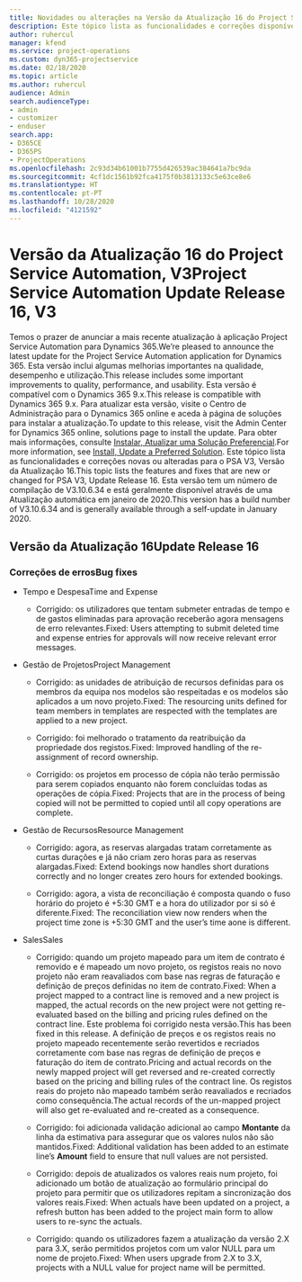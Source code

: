 ```yaml
---
title: Novidades ou alterações na Versão da Atualização 16 do Project Service Automation, V3
description: Este tópico lista as funcionalidades e correções disponíveis no Project Service Automation V3, Versão da Atualização 16, V3.
author: ruhercul
manager: kfend
ms.service: project-operations
ms.custom: dyn365-projectservice
ms.date: 02/18/2020
ms.topic: article
ms.author: ruhercul
audience: Admin
search.audienceType:
- admin
- customizer
- enduser
search.app:
- D365CE
- D365PS
- ProjectOperations
ms.openlocfilehash: 2c93d34b61001b7755d426539ac384641a7bc9da
ms.sourcegitcommit: 4cf1dc1561b92fca4175f0b3813133c5e63ce8e6
ms.translationtype: HT
ms.contentlocale: pt-PT
ms.lasthandoff: 10/28/2020
ms.locfileid: "4121592"
---
```

# <a name="project-service-automation-update-release-16-v3"></a><span data-ttu-id="ec5c5-103">Versão da Atualização 16 do Project Service Automation, V3</span><span class="sxs-lookup"><span data-stu-id="ec5c5-103">Project Service Automation Update Release 16, V3</span></span>

<span data-ttu-id="ec5c5-104">Temos o prazer de anunciar a mais recente atualização à aplicação Project Service Automation para Dynamics 365.</span><span class="sxs-lookup"><span data-stu-id="ec5c5-104">We’re pleased to announce the latest update for the Project Service Automation application for Dynamics 365.</span></span> <span data-ttu-id="ec5c5-105">Esta versão inclui algumas melhorias importantes na qualidade, desempenho e utilização.</span><span class="sxs-lookup"><span data-stu-id="ec5c5-105">This release includes some important improvements to quality, performance, and usability.</span></span>  <span data-ttu-id="ec5c5-106">Esta versão é compatível com o Dynamics 365 9.x.</span><span class="sxs-lookup"><span data-stu-id="ec5c5-106">This release is compatible with Dynamics 365 9.x.</span></span> <span data-ttu-id="ec5c5-107">Para atualizar esta versão, visite o Centro de Administração para o Dynamics 365 online e aceda à página de soluções para instalar a atualização.</span><span class="sxs-lookup"><span data-stu-id="ec5c5-107">To update to this release, visit the Admin Center for Dynamics 365 online, solutions page to install the update.</span></span> <span data-ttu-id="ec5c5-108">Para obter mais informações, consulte [Instalar, Atualizar uma Solução Preferencial](https://docs.microsoft.com/dynamics365/project-service/upgrade-psa-home-page).</span><span class="sxs-lookup"><span data-stu-id="ec5c5-108">For more information, see [Install, Update a Preferred Solution](https://docs.microsoft.com/dynamics365/project-service/upgrade-psa-home-page).</span></span>
<span data-ttu-id="ec5c5-109">Este tópico lista as funcionalidades e correções novas ou alteradas para o PSA V3, Versão da Atualização 16.</span><span class="sxs-lookup"><span data-stu-id="ec5c5-109">This topic lists the features and fixes that are new or changed for PSA V3, Update Release 16.</span></span> <span data-ttu-id="ec5c5-110">Esta versão tem um número de compilação de V3.10.6.34 e está geralmente disponível através de uma Atualização automática em janeiro de 2020.</span><span class="sxs-lookup"><span data-stu-id="ec5c5-110">This version has a build number of V3.10.6.34 and is generally available through a self-update in January 2020.</span></span>


## <a name="update-release-16"></a><span data-ttu-id="ec5c5-111">Versão da Atualização 16</span><span class="sxs-lookup"><span data-stu-id="ec5c5-111">Update Release 16</span></span>

### <a name="bug-fixes"></a><span data-ttu-id="ec5c5-112">Correções de erros</span><span class="sxs-lookup"><span data-stu-id="ec5c5-112">Bug fixes</span></span>

-   <span data-ttu-id="ec5c5-113">Tempo e Despesa</span><span class="sxs-lookup"><span data-stu-id="ec5c5-113">Time and Expense</span></span>

    -   <span data-ttu-id="ec5c5-114">Corrigido: os utilizadores que tentam submeter entradas de tempo e de gastos eliminadas para aprovação receberão agora mensagens de erro relevantes.</span><span class="sxs-lookup"><span data-stu-id="ec5c5-114">Fixed: Users attempting to submit deleted time and expense entries for approvals will now receive relevant error messages.</span></span>

-   <span data-ttu-id="ec5c5-115">Gestão de Projetos</span><span class="sxs-lookup"><span data-stu-id="ec5c5-115">Project Management</span></span>

    -   <span data-ttu-id="ec5c5-116">Corrigido: as unidades de atribuição de recursos definidas para os membros da equipa nos modelos são respeitadas e os modelos são aplicados a um novo projeto.</span><span class="sxs-lookup"><span data-stu-id="ec5c5-116">Fixed: The resourcing units defined for team members in templates are respected with the templates are applied to a new project.</span></span>

    -   <span data-ttu-id="ec5c5-117">Corrigido: foi melhorado o tratamento da reatribuição da propriedade dos registos.</span><span class="sxs-lookup"><span data-stu-id="ec5c5-117">Fixed: Improved handling of the re-assignment of record ownership.</span></span>

    -   <span data-ttu-id="ec5c5-118">Corrigido: os projetos em processo de cópia não terão permissão para serem copiados enquanto não forem concluídas todas as operações de cópia.</span><span class="sxs-lookup"><span data-stu-id="ec5c5-118">Fixed: Projects that are in the process of being copied will not be permitted to copied until all copy operations are complete.</span></span>

-   <span data-ttu-id="ec5c5-119">Gestão de Recursos</span><span class="sxs-lookup"><span data-stu-id="ec5c5-119">Resource Management</span></span>

    -   <span data-ttu-id="ec5c5-120">Corrigido: agora, as reservas alargadas tratam corretamente as curtas durações e já não criam zero horas para as reservas alargadas.</span><span class="sxs-lookup"><span data-stu-id="ec5c5-120">Fixed: Extend bookings now handles short durations correctly and no longer creates zero hours for extended bookings.</span></span>

    -   <span data-ttu-id="ec5c5-121">Corrigido: agora, a vista de reconciliação é composta quando o fuso horário do projeto é +5:30 GMT e a hora do utilizador por si só é diferente.</span><span class="sxs-lookup"><span data-stu-id="ec5c5-121">Fixed: The reconciliation view now renders when the project time zone is +5:30 GMT and the user’s time aone is different.</span></span>

-   <span data-ttu-id="ec5c5-122">Sales</span><span class="sxs-lookup"><span data-stu-id="ec5c5-122">Sales</span></span>

    -   <span data-ttu-id="ec5c5-123">Corrigido: quando um projeto mapeado para um item de contrato é removido e é mapeado um novo projeto, os registos reais no novo projeto não eram reavaliados com base nas regras de faturação e definição de preços definidas no item de contrato.</span><span class="sxs-lookup"><span data-stu-id="ec5c5-123">Fixed: When a project mapped to a contract line is removed and a new project is mapped, the actual records on the new project were not getting re-evaluated based on the billing and pricing rules defined on the contract line.</span></span> <span data-ttu-id="ec5c5-124">Este problema foi corrigido nesta versão.</span><span class="sxs-lookup"><span data-stu-id="ec5c5-124">This has been fixed in this release.</span></span> <span data-ttu-id="ec5c5-125">A definição de preços e os registos reais no projeto mapeado recentemente serão revertidos e recriados corretamente com base nas regras de definição de preços e faturação do item de contrato.</span><span class="sxs-lookup"><span data-stu-id="ec5c5-125">Pricing and actual records on the newly mapped project will get reversed and re-created correctly based on the pricing and billing rules of the contract line.</span></span> <span data-ttu-id="ec5c5-126">Os registos reais do projeto não mapeado também serão reavaliados e recriados como consequência.</span><span class="sxs-lookup"><span data-stu-id="ec5c5-126">The actual records of the un-mapped project will also get re-evaluated and re-created as a consequence.</span></span>

    -   <span data-ttu-id="ec5c5-127">Corrigido: foi adicionada validação adicional ao campo **Montante** da linha da estimativa para assegurar que os valores nulos não são mantidos.</span><span class="sxs-lookup"><span data-stu-id="ec5c5-127">Fixed: Additional validation has been added to an estimate line’s **Amount** field to ensure that null values are not persisted.</span></span>

    -   <span data-ttu-id="ec5c5-128">Corrigido: depois de atualizados os valores reais num projeto, foi adicionado um botão de atualização ao formulário principal do projeto para permitir que os utilizadores repitam a sincronização dos valores reais.</span><span class="sxs-lookup"><span data-stu-id="ec5c5-128">Fixed: When actuals have been updated on a project, a refresh button has been added to the project main form to allow users to re-sync the actuals.</span></span>

    -   <span data-ttu-id="ec5c5-129">Corrigido: quando os utilizadores fazem a atualização da versão 2.X para 3.X, serão permitidos projetos com um valor NULL para um nome de projeto.</span><span class="sxs-lookup"><span data-stu-id="ec5c5-129">Fixed: When users upgrade from 2.X to 3.X, projects with a NULL value for project name will be permitted.</span></span>

